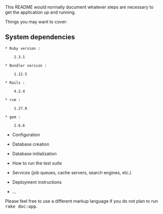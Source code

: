 This README would normally document whatever steps are necessary to get the
application up and running.

Things you may want to cover:


## System dependencies
	
	* Ruby version :	
	
		2.3.1

	* Bundler version : 
		
		1.12.5
	
	* Rails :

		4.2.4

	* rvm :

		1.27.0

	* gem :

		2.6.6	

* Configuration

* Database creation

* Database initialization

* How to run the test suite

* Services (job queues, cache servers, search engines, etc.)

* Deployment instructions

* ...


Please feel free to use a different markup language if you do not plan to run
<tt>rake doc:app</tt>.
